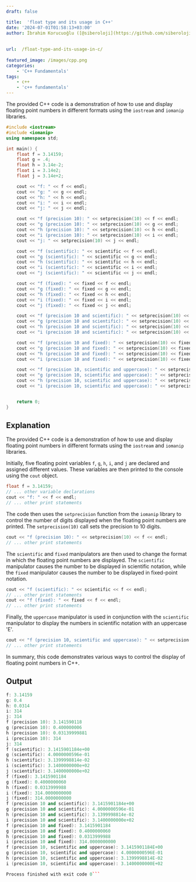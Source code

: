 ```yaml
---
draft: false

title:  'float type and its usage in C++'
date: '2024-07-01T01:58:13+03:00'
author: İbrahim Korucuoğlu ([@siberoloji](https://github.com/siberoloji))
 
 
url:  /float-type-and-its-usage-in-c/
 
featured_image: /images/cpp.png
categories:
    - 'C++ Fundamentals'
tags:
    - c++
    - 'c++ fundamentals'
---
```



The provided C++ code is a demonstration of how to use and display floating point numbers in different formats using the `iostream` and `iomanip` libraries.


```cpp
#include <iostream>
#include <iomanip>
using namespace std;

int main() {
    float f = 3.14159;
    float g = .4;
    float h = 3.14e-2;
    float i = 3.14e2;
    float j = 3.14e+2;

    cout << "f: " << f << endl;
    cout << "g: " << g << endl;
    cout << "h: " << h << endl;
    cout << "i: " << i << endl;
    cout << "j: " << j << endl;

    cout << "f (precision 10): " << setprecision(10) << f << endl;
    cout << "g (precision 10): " << setprecision(10) << g << endl;
    cout << "h (precision 10): " << setprecision(10) << h << endl;
    cout << "i (precision 10): " << setprecision(10) << i << endl;
    cout << "j: " << setprecision(10) << j << endl;

    cout << "f (scientific): " << scientific << f << endl;
    cout << "g (scientific): " << scientific << g << endl;
    cout << "h (scientific): " << scientific << h << endl;
    cout << "i (scientific): " << scientific << i << endl;
    cout << "j (scientific): " << scientific << j << endl;

    cout << "f (fixed): " << fixed << f << endl;
    cout << "g (fixed): " << fixed << g << endl;
    cout << "h (fixed): " << fixed << h << endl;
    cout << "i (fixed): " << fixed << i << endl;
    cout << "j (fixed): " << fixed << j << endl;

    cout << "f (precision 10 and scientific): " << setprecision(10) << scientific << f << endl;
    cout << "g (precision 10 and scientific): " << setprecision(10) << scientific << g << endl;
    cout << "h (precision 10 and scientific): " << setprecision(10) << scientific << h << endl;
    cout << "i (precision 10 and scientific): " << setprecision(10) << scientific << i << endl;

    cout << "f (precision 10 and fixed): " << setprecision(10) << fixed << f << endl;
    cout << "g (precision 10 and fixed): " << setprecision(10) << fixed << g << endl;
    cout << "h (precision 10 and fixed): " << setprecision(10) << fixed << h << endl;
    cout << "i (precision 10 and fixed): " << setprecision(10) << fixed << i << endl;

    cout << "f (precision 10, scientific and uppercase): " << setprecision(10) << scientific << uppercase << f << endl;
    cout << "g (precision 10, scientific and uppercase): " << setprecision(10) << scientific << uppercase << g << endl;
    cout << "h (precision 10, scientific and uppercase): " << setprecision(10) << scientific << uppercase << h << endl;
    cout << "i (precision 10, scientific and uppercase): " << setprecision(10) << scientific << uppercase << i << endl;


    return 0;
}
```



## Explanation



The provided C++ code is a demonstration of how to use and display floating point numbers in different formats using the `iostream` and `iomanip` libraries.



Initially, five floating point variables `f`, `g`, `h`, `i`, and `j` are declared and assigned different values. These variables are then printed to the console using the `cout` object.


```cpp
float f = 3.14159;
// ... other variable declarations
cout << "f: " << f << endl;
// ... other print statements
```



The code then uses the `setprecision` function from the `iomanip` library to control the number of digits displayed when the floating point numbers are printed. The `setprecision(10)` call sets the precision to 10 digits.


```cpp
cout << "f (precision 10): " << setprecision(10) << f << endl;
// ... other print statements
```



The `scientific` and `fixed` manipulators are then used to change the format in which the floating point numbers are displayed. The `scientific` manipulator causes the number to be displayed in scientific notation, while the `fixed` manipulator causes the number to be displayed in fixed-point notation.


```cpp
cout << "f (scientific): " << scientific << f << endl;
// ... other print statements
cout << "f (fixed): " << fixed << f << endl;
// ... other print statements
```



Finally, the `uppercase` manipulator is used in conjunction with the `scientific` manipulator to display the numbers in scientific notation with an uppercase 'E'.


```cpp
cout << "f (precision 10, scientific and uppercase): " << setprecision(10) << scientific << uppercase << f << endl;
// ... other print statements
```



In summary, this code demonstrates various ways to control the display of floating point numbers in C++.



## Output


```cpp
f: 3.14159
g: 0.4
h: 0.0314
i: 314
j: 314
f (precision 10): 3.141590118
g (precision 10): 0.400000006
h (precision 10): 0.03139999881
i (precision 10): 314
j: 314
f (scientific): 3.1415901184e+00
g (scientific): 4.0000000596e-01
h (scientific): 3.1399998814e-02
i (scientific): 3.1400000000e+02
j (scientific): 3.1400000000e+02
f (fixed): 3.1415901184
g (fixed): 0.4000000060
h (fixed): 0.0313999988
i (fixed): 314.0000000000
j (fixed): 314.0000000000
f (precision 10 and scientific): 3.1415901184e+00
g (precision 10 and scientific): 4.0000000596e-01
h (precision 10 and scientific): 3.1399998814e-02
i (precision 10 and scientific): 3.1400000000e+02
f (precision 10 and fixed): 3.1415901184
g (precision 10 and fixed): 0.4000000060
h (precision 10 and fixed): 0.0313999988
i (precision 10 and fixed): 314.0000000000
f (precision 10, scientific and uppercase): 3.1415901184E+00
g (precision 10, scientific and uppercase): 4.0000000596E-01
h (precision 10, scientific and uppercase): 3.1399998814E-02
i (precision 10, scientific and uppercase): 3.1400000000E+02

Process finished with exit code 0```

